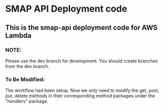 # SMAP API Deployment code

## This is the smap-api deployment code for AWS Lambda

### NOTE:
Please use the dev branch for development. You should create branches from the dev branch.

### To Be Modified:
The workflow had been setup. Now we only need to modify the get, post, put, delete methods in their corresponding method packages under the "handlers" package.
